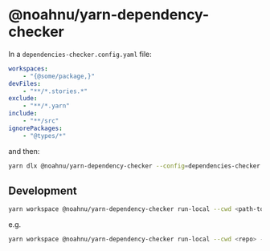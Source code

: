 # @noahnu/yarn-dependency-checker


In a `dependencies-checker.config.yaml` file:

```yaml
workspaces:
    - "{@some/package,}"
devFiles:
    - "**/*.stories.*"
exclude:
    - "**/*.yarn"
include:
    - "**/src"
ignorePackages:
    - "@types/*"
```

and then:

```sh
yarn dlx @noahnu/yarn-dependency-checker --config=dependencies-checker.config.yaml
```


## Development

```sh
yarn workspace @noahnu/yarn-dependency-checker run-local --cwd <path-to-project> --dry-run
```

e.g.

```sh
yarn workspace @noahnu/yarn-dependency-checker run-local --cwd <repo> --workspaces "{@some/package,}" --dev-files '**/*.stories.*' --dev-files '**/testUtils/**' --ignore-packages '@types/*'
```
